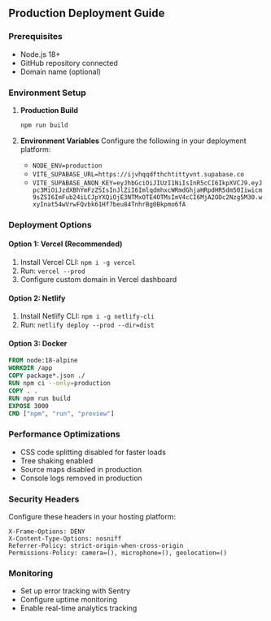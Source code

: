 ## Production Deployment Guide

### Prerequisites
- Node.js 18+
- GitHub repository connected
- Domain name (optional)

### Environment Setup

1. **Production Build**
   ```bash
   npm run build
   ```

2. **Environment Variables**
   Configure the following in your deployment platform:
   - `NODE_ENV=production`
   - `VITE_SUPABASE_URL=https://ijvhqqdfthchtittyvnt.supabase.co`
   - `VITE_SUPABASE_ANON_KEY=eyJhbGciOiJIUzI1NiIsInR5cCI6IkpXVCJ9.eyJpc3MiOiJzdXBhYmFzZSIsInJlZiI6ImlqdmhxcWRmdGhjaHRpdHR5dm50Iiwicm9sZSI6ImFub24iLCJpYXQiOjE3NTMxOTE4OTMsImV4cCI6MjA2ODc2Nzg5M30.wxyInat54wVrwFQvbk61Hf7beu84TnhrBg0Bkpmo6fA`

### Deployment Options

#### Option 1: Vercel (Recommended)
1. Install Vercel CLI: `npm i -g vercel`
2. Run: `vercel --prod`
3. Configure custom domain in Vercel dashboard

#### Option 2: Netlify
1. Install Netlify CLI: `npm i -g netlify-cli`
2. Run: `netlify deploy --prod --dir=dist`

#### Option 3: Docker
```dockerfile
FROM node:18-alpine
WORKDIR /app
COPY package*.json ./
RUN npm ci --only=production
COPY . .
RUN npm run build
EXPOSE 3000
CMD ["npm", "run", "preview"]
```

### Performance Optimizations
- CSS code splitting disabled for faster loads
- Tree shaking enabled
- Source maps disabled in production
- Console logs removed in production

### Security Headers
Configure these headers in your hosting platform:
```
X-Frame-Options: DENY
X-Content-Type-Options: nosniff
Referrer-Policy: strict-origin-when-cross-origin
Permissions-Policy: camera=(), microphone=(), geolocation=()
```

### Monitoring
- Set up error tracking with Sentry
- Configure uptime monitoring
- Enable real-time analytics tracking
